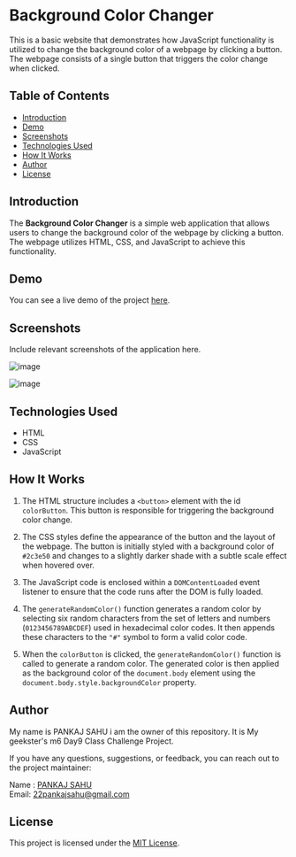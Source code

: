 # Background Color Changer

This is a basic website that demonstrates how JavaScript functionality is utilized to change the background color of a webpage by clicking a button. The webpage consists of a single button that triggers the color change when clicked.

## Table of Contents

- [Introduction](#introduction)
- [Demo](#demo)
- [Screenshots](#screenshots)
- [Technologies Used](#technologies-used)
- [How It Works](#how-it-works)
- [Author](#author)
- [License](#license)

## Introduction

The **Background Color Changer** is a simple web application that allows users to change the background color of the webpage by clicking a button. The webpage utilizes HTML, CSS, and JavaScript to achieve this functionality.

## Demo

You can see a live demo of the project [here](https://22pankajsahu.github.io/m6Day10HomeWorkChallenge/).

## Screenshots

Include relevant screenshots of the application here.

![image](https://github.com/22pankajsahu/m6Day10HomeWorkChallenge/assets/135128502/ad80b546-0491-4d14-928d-243e40a5630a)

![image](https://github.com/22pankajsahu/m6Day10HomeWorkChallenge/assets/135128502/63278959-2535-4de9-bb2f-717d4c7f3d61)



## Technologies Used

- HTML
- CSS
- JavaScript

## How It Works

1. The HTML structure includes a `<button>` element with the id `colorButton`. This button is responsible for triggering the background color change.

2. The CSS styles define the appearance of the button and the layout of the webpage. The button is initially styled with a background color of `#2c3e50` and changes to a slightly darker shade with a subtle scale effect when hovered over.

3. The JavaScript code is enclosed within a `DOMContentLoaded` event listener to ensure that the code runs after the DOM is fully loaded.

4. The `generateRandomColor()` function generates a random color by selecting six random characters from the set of letters and numbers (`0123456789ABCDEF`) used in hexadecimal color codes. It then appends these characters to the `"#"` symbol to form a valid color code.

5. When the `colorButton` is clicked, the `generateRandomColor()` function is called to generate a random color. The generated color is then applied as the background color of the `document.body` element using the `document.body.style.backgroundColor` property.

## Author

My name is PANKAJ SAHU i am the owner of this repository. It is My geekster's m6 Day9 Class Challenge Project.

If you have any questions, suggestions, or feedback, you can reach out to the project maintainer:

 Name : [PANKAJ SAHU](https://linkedin.com/in/22pankajsahu-) <br>
 Email: [22pankajsahu@gmail.com](mailto:22pankajsahu@gmail.com)


## License

This project is licensed under the [MIT License](LICENSE).
